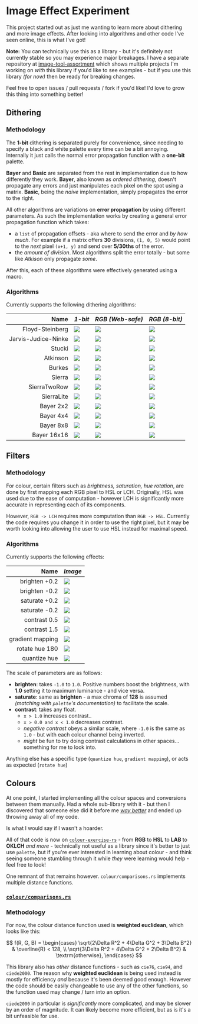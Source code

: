 # Image Effect Experiment

This project started out as just me wanting to learn more about dithering and more image effects. After looking into algorithms and other code I've seen online, this is what I've got!

**Note:** You can technically use this as a library - but it's definitely not currently stable so you may experience major breakages. I have a separate repository at [image-tool-assortment](https://github.com/enbyss/image-tool-assortment) which shows multiple projects I'm working on *with* this library if you'd like to see examples - but if you use this library *(for now)* then be ready for breaking changes.

Feel free to open issues / pull requests / fork if you'd like! I'd love to grow this thing into something better!

## Dithering

### Methodology

The **1-bit** dithering is separated purely for convenience, since needing to specify a black and white palette every time can be a bit annoying. Internally it just calls the normal error propagation function with a **one-bit** palette.

**Bayer** and **Basic** are separated from the rest in implementation due to how differently they work. **Bayer**, also known as *ordered dithering*, doesn't propagate any errors and just manipulates each pixel on the spot using a matrix. **Basic**, being the *naive* implementation, simply propagates the error to the right.

All other algorithms are variations on **error propagation** by using different parameters. As such the implementation works by creating a general error propagation function which takes:

- a `list` of propagation offsets - aka where to send the error and *by how much*. For example if a matrix offers **30** divisions, `(1, 0, 5)` would point to the *next* pixel `(x+1, y)` and send over **5/30ths** of the error.
- the *amount of division*. Most algorithms split the error totally - but some like *Atkison* only propagate *some*.

After this, each of these algorithms were effectively generated using a macro.

### Algorithms

Currently supports the following dithering algorithms:

|            **Name** | *1-bit*                                         | *RGB (Web-safe)*                                    | *RGB (8-bit)*                                    |
| ------------------: | :---------------------------------------------- | :-------------------------------------------------- | :----------------------------------------------- |
|     Floyd-Steinberg | ![](./data/dither/floyd-steinberg-mono.png)     | ![](./data/dither/floyd-steinberg-web-safe.png)     | ![](./data/dither/floyd-steinberg-8-bit.png)     |
| Jarvis-Judice-Ninke | ![](./data/dither/jarvis-judice-ninke-mono.png) | ![](./data/dither/jarvis-judice-ninke-web-safe.png) | ![](./data/dither/jarvis-judice-ninke-8-bit.png) |
|              Stucki | ![](./data/dither/stucki-mono.png)              | ![](./data/dither/stucki-web-safe.png)              | ![](./data/dither/stucki-8-bit.png)              |
|            Atkinson | ![](./data/dither/atkinson-mono.png)            | ![](./data/dither/atkinson-web-safe.png)            | ![](./data/dither/atkinson-8-bit.png)            |
|              Burkes | ![](./data/dither/burkes-mono.png)              | ![](./data/dither/burkes-web-safe.png)              | ![](./data/dither/burkes-8-bit.png)              |
|              Sierra | ![](./data/dither/sierra-mono.png)              | ![](./data/dither/sierra-web-safe.png)              | ![](./data/dither/sierra-8-bit.png)              |
|        SierraTwoRow | ![](./data/dither/sierra-two-row-mono.png)      | ![](./data/dither/sierra-two-row-web-safe.png)      | ![](./data/dither/sierra-two-row-8-bit.png)      |
|          SierraLite | ![](./data/dither/sierra-lite-mono.png)         | ![](./data/dither/sierra-lite-web-safe.png)         | ![](./data/dither/sierra-lite-8-bit.png)         |
|           Bayer 2x2 | ![](./data/dither/bayer-2x2-mono.png)           | ![](./data/dither/bayer-2x2-web-safe.png)           | ![](./data/dither/bayer-2x2-8-bit.png)           |
|           Bayer 4x4 | ![](./data/dither/bayer-4x4-mono.png)           | ![](./data/dither/bayer-4x4-web-safe.png)           | ![](./data/dither/bayer-4x4-8-bit.png)           |
|           Bayer 8x8 | ![](./data/dither/bayer-8x8-mono.png)           | ![](./data/dither/bayer-8x8-web-safe.png)           | ![](./data/dither/bayer-8x8-8-bit.png)           |
|         Bayer 16x16 | ![](./data/dither/bayer-16x16-mono.png)         | ![](./data/dither/bayer-16x16-web-safe.png)         | ![](./data/dither/bayer-16x16-8-bit.png)         |

## Filters

### Methodology

For colour, certain filters such as *brightness, saturation, hue rotation*, are done by first mapping each RGB pixel to HSL or LCH.
Originally, HSL was used due to the ease of computation - however LCH is significantly more accurate in representing each of its
components.

However, `RGB -> LCH` requires more computation than `RGB -> HSL`. Currently the code requires you change it in order to use the right pixel,
but it may be worth looking into allowing the user to use HSL instead for maximal speed.

### Algorithms

Currently supports the following effects:

|         **Name** | *Image*                                |
| ---------------: | -------------------------------------- |
|    brighten +0.2 | ![](./data/colour/brighten+0.2.png)    |
|    brighten -0.2 | ![](./data/colour/brighten-0.2.png)    |
|    saturate +0.2 | ![](./data/colour/saturate+0.2.png)   |
|    saturate -0.2 | ![](./data/colour/saturate-0.2.png)   |
|     contrast 0.5 | ![](./data/colour/contrast.0.5.png)    |
|     contrast 1.5 | ![](./data/colour/contrast.1.5.png)    |
| gradient mapping | ![](./data/colour/gradient-mapped.png) |
|   rotate hue 180 | ![](./data/colour/rotate-hue-180.png)  |
|     quantize hue | ![](./data/colour/quantize-hue.png)    |

The scale of parameters are as follows:

- **brighten**: takes `-1.0` to `1.0`. Positive numbers boost the brightness, with **1.0** setting it to maximum luminance - and vice versa.
- **saturate**: same as **brighten** - a max chroma of **128** is assumed *(matching with `palette`'s documentation)* to facilitate the scale.
- **contrast**: takes any float.
  - `x > 1.0` increases contrast..
  - `x > 0.0 and x < 1.0` decreases contrast.
  - *negative contrast* obeys a similar scale, where `-1.0` is the same as `1.0` - but with each colour channel being inverted.
  - *might* be fun to try doing contrast calculations in other spaces... something for me to look into.

Anything else has a specific type (`quantize hue`, `gradient mapping`), or acts as expected (`rotate hue`)

## Colours

At one point, I started implementing all the colour spaces and conversions between them manually. Had a whole sub-library with it - but then I discovered that someone else did it before me [*way better*](https://docs.rs/palette/latest/palette/) and ended up throwing away all of my code.

Is what I would say if I wasn't a hoarder.

All of that code is now on [`colour-exercise-rs`](https://github.com/enbyss/colour-exercise-rs) - from **RGB** to **HSL** to **LAB** to **OKLCH** *and more* - technically not useful as a library since it's better to just use `palette`, but if you're ever interested in learning about colour - and think seeing someone stumbling through it while *they* were learning would help - feel free to look!

One remnant of that remains however. `colour/comparisons.rs` implements multiple distance functions.

### [`colour/comparisons.rs`](./src/colour/comparisons.rs)


### Methodology

For now, the colour distance function used is **weighted euclidean**, which looks like this:

$$
f(R, G, B) = \begin{cases}
    \sqrt{2\Delta R^2 + 4\Delta G^2 + 3\Delta B^2} & \overline{R} < 128, \\
    \sqrt{3\Delta R^2 + 4\Delta G^2 + 2\Delta B^2} & \textrm{otherwise},
\end{cases}
$$

This library also has *other* distance functions - such as `cie76`, `cie94`, and `ciede2000`. The reason why **weighted euclidean** is being used instead is mostly for efficiency *and* because it's been deemed good enough. However the code should be easily changeable to use any of the other functions, so the function used may change / turn into an option.

`ciede2000` in particular is *significantly* more complicated, and may be slower by an order of magnitude. It can likely become more efficient, but as is it's a bit unfeasible for use.